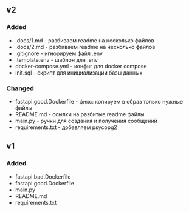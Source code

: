 ## v2

### Added

- .docs/1.md - разбиваем readme на несколько файлов
- .docs/2.md - разбиваем readme на несколько файлов
- .gitignore - игнорируем файл .env
- .template.env - шаблон для .env
- docker-compose.yml - конфиг для docker compose
- init.sql - скрипт для инициализации базы данных


### Changed

- fastapi.good.Dockerfile - фикс: копируем в образ только нужные файлы
- README.md - ссылки на разбитые readme файлы
- main.py - ручки для создания и получения сообщений
- requirements.txt - добавляем psycopg2


## v1

### Added

- fastapi.bad.Dockerfile
- fastapi.good.Dockerfile
- main.py
- README.md
- requirements.txt
